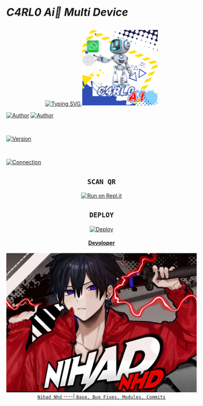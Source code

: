 
# *C4RL0 Ai🤖  Multi Device*
   ## <!-- Typing SVG -->
<p align="center">
    <a href="https://github.com/N1H4D-NHD">
        <img
        src="https://readme-typing-svg.herokuapp.com?size=30&width=800&lines=C4RL0+Ai+Is+A+Full+Featured+Ai+User+Bot;With+Multi+Device+Support;Created+By+Nihad+Nhd."
            alt="Typing SVG"
<div align="center"> 
  <img src="https://github.com/N1H4D-NHD/C4RL0-Ai/blob/588af6588da545011db3c1b26c347f50cb063a1d/views/img/20220618_095230.jpg" width="200" height="200"/>

<p align="left">
  <a href="https://github.com/N1H4D-NHD"><img title="Author" src="https://img.shields.io/badge/-C4RLO AI USERBOT-red.svg?style=for-the-badge" /></a> <a href="https://github.com/N1H4D-NHD"><img title="Author" src="https://img.shields.io/badge/-By NihadNhd-blue.svg?style=for-the-badge" /></a>
</p>
<br>
<p align="left">
  <a href="https://github.com/N1H4D-NHD"><img title="Version" src="https://img.shields.io/badge/current%20Version-V1.5%20-blue.svg?style=for-the-badge" /></a>
</p>
<br>
<p align="left">
  <a href="https://github.com/N1H4D-NHD"><img title="Connection" src="https://img.shields.io/badge/Connection Type-Multi Device-green.svg?style=for-the-badge" /></a>
<div align="center">

## `SCAN QR`
[![Run on Repl.it](https://repl.it/badge/github/quiec/whatsAlfa)](https://replit.com/@Nihad-Kaztro/Carlo-Ai#index.js)


## `DEPLOY`

[![Deploy](https://www.herokucdn.com/deploy/button.svg)](  https://heroku.com/deploy?template=https://github.com/N1H4D-NHD/C4RL0-Ai) 
   

#### <u>Devoloper<u>

  [![Nihad Nhd](https://github.com/N1H4D-NHD/C4RL0-Ai/blob/53b59be53b2d85065a56711d392a0ba714437476/views/img/IMG_20220617_180538.jpg)](https://github.com/N1H4D-NHD)[`Nihad Nhd`](https://github.com/N1H4D-NHD)
----|
   `Base, Bug Fixes, Modules, Commits`

</div>

  

